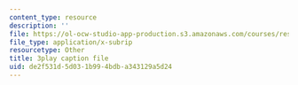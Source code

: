 ```yaml
---
content_type: resource
description: ''
file: https://ol-ocw-studio-app-production.s3.amazonaws.com/courses/res-15-003-shaping-the-future-of-work-15-662x-spring-2016/de2f531d5d031b994bdba343129a5d24_WJUHzSQPRVM.srt
file_type: application/x-subrip
resourcetype: Other
title: 3play caption file
uid: de2f531d-5d03-1b99-4bdb-a343129a5d24
---
```

